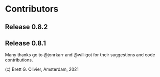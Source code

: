 # Contributors

## Release 0.8.2


## Release 0.8.1

Many thanks go to @jonrkarr and @willigot for their suggestions and code contributions.


(c) Brett G. Olivier, Amsterdam, 2021